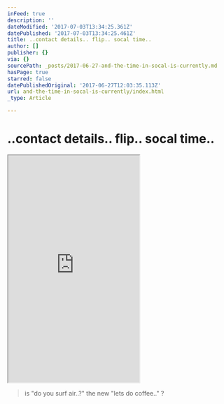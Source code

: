 ```yaml
---
inFeed: true
description: ''
dateModified: '2017-07-03T13:34:25.361Z'
datePublished: '2017-07-03T13:34:25.461Z'
title: ..contact details.. flip.. socal time..
author: []
publisher: {}
via: {}
sourcePath: _posts/2017-06-27-and-the-time-in-socal-is-currently.md
hasPage: true
starred: false
datePublishedOriginal: '2017-06-27T12:03:35.113Z'
url: and-the-time-in-socal-is-currently/index.html
_type: Article

---
```

# ..contact details.. flip.. socal time..

<iframe src="https://the-grid.github.io/ed-userhtml/?g=eJydVlFz2jgQfg6_QuNMLmQmNsaUpjWBa--hT72ne7qnjiwvti625JMEJHT6328l22C7QK6BAVta7Wq_3W9XetTmpYDVKFgXvPKZFIZyAYp8HxHi7yB54savQOkKmOFbiMk0DMOFFZZyf0YiT8-fmBxdJVKloGISVs9Ey4Kn5Joxthj9QNnApziXW_TMzaKte0LQ6GBN0F-DMK6uWhhGUaHXUpUxUdJQA3-Ppx_CFLK7hV1l8VxaQoiDdtnKRSliGrh7j54qHOAzoezJurvjqcljMgsxIqiTA89yg-O5G7cmGmw9aNxwKTCSwXu9GP2M2neZjkmlQIPagj9LbQKOuAf6vXicVHYJaEMy0JavbnxC6zWVSrYKCgpqidREZBDDFrsdrykDf8s1T3jBzUtMcp6mIFqEF5c4dJeNXJR2PaYJ0ntjwMKUFULGlwLWxr25SBJSF4OvaMo3OibR3KbcCtxfRdOUi8zVyqKe6pPFzvT5QkbH-NjAWG8zJTcijclGFePcmErHk8lutwuShNMkYLKcaMk4LcoJpymwhAWVyO5IiF8hfQUVUIO-730uUnhGL-scDGN_sRL-R7G9VmqXhH2g1yl-2LxDFRIIWoL1do0jX_O97UjBHEo0nHJdFRSzyEWBNeonhWRPi75JlSV0HH24J7N3-Hu4RwJ_tE4xWUjV2bG2v6YlL9CgT6uqAF-_aAPlPfkDzT_9SdlfbvwFV6LCIcmYe2ySrgcMaDFvJo2RZdyuqan0EN4szpEOnhFpTlO5s_U2hfLwHyJwcj2bzVw_OJe_sX85ewf56dwd1c-LWh75hcykTc_58onCLu6P9aAph2nU753t-NfY_69K9zwTJ9l_cNRwUxyJtGs2TGSRdtgwZVEUzc8mxsKZd9HY1qBqS2GbOVqgLzFhIAyotxCrw_TI8vxQs9XZQB8o9vCr3h1bFYma1tRzmCoMsZ11FdbmqfWLxhaAu4IQMgyinXN7Ym-SitZOCymgUbV92ED6Ru36-tDXfT-dvoseXtel7mrzpo0DZpuMUz11xtmTwaWiuQXggfBj9Dhprm6PiSITfKR8S1hBtV56_VuGR_BNbliuDVVm6Zmc68Ct_Mq1CYzMsgLGtw777d3CW-EGQ2t44XDzA4ntps08SnRFRSuyHdZbuSMEPUVBoz1B9Z8NWSYe7QwEdZV5q0dKcgXrpdctXLPjBknnStft5hFEmQHi_JYUVKDZT40XdNXZHbepVv9stCElaM3FLZLStgaMFTE5kEzxNAjq2NIU-So-HXrE46Q666ttXV53o8Nr89I-Ooou-3XY-VrZo0kr1oe5B24wPZrlHJKNyAIBZuL0fOx6CNevNf1t9DuizjY0gyWI3wwvYY80W34uQXFGb6IvX6X-9llkUID26hvE0sPr-I3XXB5wNA894szVR8_Sw7EGWqKKRmz1VkdM_wExnOZO" height="520" style=""></iframe>

> is "do you surf air..?" the new "lets do coffee.." ?
